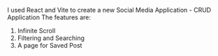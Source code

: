 I used React and Vite to create a new Social Media Application - CRUD Application
The features are:
  1. Infinite Scroll
  2. Filtering and Searching
  3. A page for Saved Post

